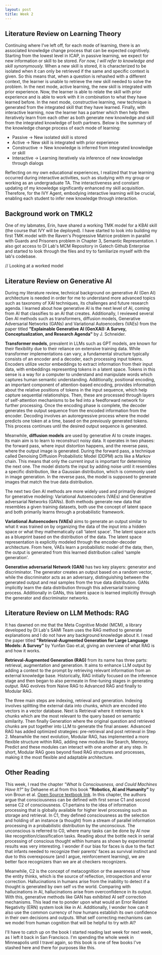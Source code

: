 ```yaml
---
layout: post
title: Week 2
---
```


## Literature Review on Learning Theory
Continuing where I've left off, for each mode of learning, there is an associated knowledge change process that can be expected cognitively. Starting from the lowest level in ICAP, in passive learning, we expect for new information or skill to be stored. _For now, I will refer to knowledge and skill synonymously._ When a new skill is stored, it is characterized to be isolated when it can only be retrieved if the same and specific context is given. So this means that, when a question is rehashed with a different context, the learner is unable to retrieve the new skill needed to solve the problem. In the next mode, active learning, the new skill is integrated with prior experience. Now, the learner is able to relate the skill with prior experience and is able to work with it in combination to what they have learned before. In the next mode, constructive learning, new technique is generated from the integrated skill that they have learned. Finally, with interactive learning, now the learner has a partner which then help them iteratively learn from each other as both generate new knowledge and skill from the integrated knowledge of both partners. Below is the summary of the knowledge change process of each mode of learning:

* Passive -> New isolated skill is stored
* Active -> New skill is integrated with prior experience
* Constructive -> New knowledge is inferred from integrated knowledge or skill
* Interactive -> Learning iteratively via inference of new knowledge through dialogs

Reflecting on my own educational experiences, I realized that true learning occurred during interactive activities, such as studying with my group or working as an undergraduate TA. The interactiveness and constant updating of my knowledge significantly enhanced my skill acquisition. Therefore, for the IVY Agent, embodying interactive learning will be crucial, enabling each student to infer new knowledge through interaction.

## Background work on TMKL2

One of my labmates, Erin, have shared a working TMK model for a KBAI skill (the course that IVY will be deployed). I have started to look into building my first TMK model with the Raven's Progressive Matrice problem in parallel with Guards and Prisoners problem in Chapter 3, Semantic Representation. I also got access to DI Lab's MCM Repository in Gatech Github Enterprise and started to look through the files and try to familiarize myself with the lab's codebase. 

// Looking at a worked model

## Literature Review on Generative AI
During my literature review, technical background on generative AI (Gen AI) architecture is needed in order for me to understand more advanced topics such as taxonomy of XAI techniques, its challenges and future research agenda. I learned about how generative AI is the next level of AI, coming from AI that classifies to an AI that creates. Additionally, I reviewed several Gen AI methods such as transformers, diffusion models, Generative Adversarial Networks (GANs) and Variational Autoencoders (VAEs) from the paper titled **"Explainable Generative AI (GenXAI): A Survey, Conceptualization, and Research Agenda"** by J. Schneider.

**Transformer models**, prevalent in LLMs such as GPT models, are known for their flexibility due to their reliance on extensive training data. While transformer implementations can vary, a fundamental structure typically consists of an encoder and a decoder, each processing input tokens. Encoders utilize vector embeddings to extract information from their input data, with embeddings representing tokens in a latent space. Tokens in this sense is a way for a computer to understand and manipulate words which captures human semantic understanding.  Additionally, positional encoding, an important component of attention-based encoding, provides information about the relative positions of tokens in the input sequence, which help capture sequential relationships. Then, these are processed through layers of self-attention mechanisms to be fed into a feedforward network for further processing. Once the encoding phase is complete, the decoder generates the output sequence from the encoded information from the encoder. Decoding involves an autoregressive process where the model predicts one token at a time, based on the previously generated tokens. This process continues until the desired output sequence is generated. 

Meanwhile, **diffusion models** are used by generative AI to create images. Its main aim is to learn to reconstruct noisy data. It operates in two phases: the forward pass, where input distortion happens, and the reverse pass, where the output image is generated.  During the forward pass, a technique called Denoising Diffusion Probabilistic Model (DDPM) acts like a Markov chain. This means that only the current input is important for determining the next one. The model distorts the input by adding noise until it resembles a specific distribution, like a Gaussian distribution, which is commonly used in image generation. In the reverse pass, the model is supposed to generate images that match the true data distribution.

The next two Gen AI methods are more widely used and primarily designed for generative modeling: Variational Autoencoders (VAEs) and Generative adversarial Networks (GANs). Both methods generate new data that resembles a given training datasets, both use the concept of latent space and both primarily learns through a probabilistic framework.

**Variational Autoencoders (VAEs)** aims to generate an output similar to what it was trained on by organizing the data of the input into a hidden space or what they mathematically call 'latent space'. The latent space acts as a blueprint based on the distribution of the data. The latent space representation is explicitly modeled through the encoder-decoder architecture. From here, VAEs learn a probabilistic model of the data; then, the output is generated from this learned distribution called 'sample generation'.

**Generative adversarial Network (GAN)** has two key players: generator and discriminator. The generator creates an output based on a random vector, while the discriminator acts as an adversary, distinguishing between the generated output and real samples from the true data distribution.  GANs implicitly learn the data distribution through this adversarial training process. Additionally in GANs, this latent space is learned implicitly through the generator and discriminator networks. 

## Literature Review on LLM Methods: RAG
It has dawned on me that the Meta Cognitive Model (MCM), a library developed by DI Lab's SAMI Team uses the RAG method to generate explanations and I do not have any background knowledge about it. I read the paper titled **"Retrieval-Augmented Generation for Large Language Models: A Survey"** by Yunfan Gao et.al, giving an overview of what RAG is and how it works.  

**Retrieval-Augmented Generation (RAG)** from its name has three parts: retrieval, augmentation and generation. It aims to enhance LLM output by adding a context to the prompt by retrieving relevant information from an external knowledge base. Historically, RAG initially focused on the inference stage and then began to also permeate in fine-tuning stages in generating output. RAG evolves from Naive RAG to Advanced RAG and finally to Modular RAG. 

The three main steps are indexing, retrieval and generation. Indexing involves splitting the external data into chunks, which are encoded into vectors in a vector database. Next is Retrieval where it retrieves top k chunks which are the most relevant to the query based on semantic similarity. Then finally Generation where the original question and retrieved chunks are put together into LLM to generate the final answer. Advanced RAG has added optimized strategies: pre-retrieval and post retrieval in Step 2. Meanwhile the next evolution, Modular RAG, has implemented a more flexible structure within RAG, adding new modules like Search, Memory, Predict and these modules can interact with one another at any step. In short, Modular RAG goes beyond fixed RAG structures and processes, making it the most flexible and adaptable architecture.


## Other Reading
This week, I read the chapter _"What Is Consciousness, and Could Machines Have It?"_ by Dehaene et.al from this book **"Robotics, AI and Humanity"** by von Broun et al. [Open Source textbook link](https://link.springer.com/book/10.1007/978-3-030-54173-6). In this chapter, the authors argue that consciousness can be defined with first sense C1 and second sense C2 of consciousness. C1 pertains to the idea of information processing that is globally available for higher level processing such as storage and retrieval. In C1, they defined consciousness as the selection and holding of an instance (a thought) from a stream of parallel information processing in a probabilistic distribution by the unconscious. The unconscious is referred to C0, where many tasks can be done by AI now like recognition/classification tasks. Reading about the bottle neck in serial processing of conscious thought within humans as shown by experimental results was very interesting. I wonder if our bias for faces is due to the fact that infants needed to recognize their parents' faces as survival instinct and due to this overexposure (and I argue, reinforcement learning), we are better face recognizers than we are at checkers recognizers.

Meanwhile, C2 is the concept of metacognition or  the awareness of how the entity thinks, which is the source of reflection, introspection and error correction. Hallucinations in humans arise from the inability to detect if a thought is generated by own self vs the world. Comparing with hallucinations in AI, hallucinations arise from overconfidence in its output. With this, generative methods like GAN has exhibited AI self correction mechanisms. This lead me to ponder upon what would an Error Related Negativity (ERN) system look like in AI. Additionally, I wonder how can it also use the common currency of how humans establish its own confidence in their own decisions and outputs. What self correcting mechanisms can we model from human cognition that will be helpful to try with AI? 

I'll have to catch up on the book I started reading last week for next week, as I left it back in San Francisco. I'm spending the whole week in Minneapolis until I travel again, so this book is one of few books I've stashed here and there for purposes like this.

